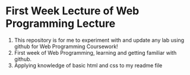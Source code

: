 <!-- using html tags to structure and organise my README.
 <h1></h1> to make a header
 <ol></ol> and <li></li> to form numbered list -->
<h1>First Week Lecture of Web Programming Lecture</h1>
<ol>
<li>This repository is for me to experiment with and update any lab using github for Web Programming Coursework!</li>
<li>First week of Web Programming, learning and getting familiar with github.</li> 
<li>Applying knowledge of basic html and css to my readme file</li>
</ol>
